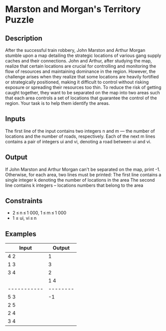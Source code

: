 # Marston and Morgan's Territory Puzzle

## Description
After the successful train robbery, John Marston and Arthur Morgan stumble upon a map detailing the strategic locations of various gang supply caches and their connections. John and Arthur, after studying the map, realize that certain locations are crucial for controlling and monitoring the flow of resources and maintaining dominance in the region.
However, the challenge arises when they realize that some locations are heavily fortified or strategically positioned, making it difficult to control without risking exposure or spreading their resources too thin. To reduce the risk of getting caught together, they want to be separated on the map into two areas such that each area controls a set of locations that guarantee the control of the region. Your task is to help them identify the areas.

## Inputs
The first line of the input contains two integers n and m  — the number of locations and the number of roads, respectively.
Each of the next m lines contains a pair of integers ui and vi, denoting a road between ui and vi.

## Output
If John Marston and Arthur Morgan can't be separated on the map, print -1. Otherwise, for each area, two lines must be printed:
The first line contains a single integer k denoting the number of locations in the area
The second line contains k integers – locations numbers that belong to the area

## Constraints
- 2 ≤ n ≤ 1 000, 1 ≤ m ≤ 1 000
- 1 ≤ ui, vi ≤ n

## Examples

| Input     | Output |
|-----------|--------|
| 4 2       | 1      |
| 1 3       | 3      |
| 3 4       | 2      | 
|           | 1 4    |
|-----------|--------|
| 5 3       | -1     |
| 2 5       |        |
| 2 4       |        | 
| 3 4       |        |
